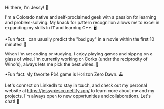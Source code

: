 Hi there, I'm Jessy! 👋

I'm a Colorado native and self-proclaimed geek with a passion for learning and problem-solving. My knack for pattern recognition allows me to excel in expanding my skills in IT and learning C++. 🖥️

•Fun fact: I can usually predict the "bad guy" in a movie within the first 10 minutes! 🎥

 When I'm not coding or studying, I enjoy playing games and sipping on a glass of wine. I'm currently working on Corks (under the reciprocity of Wino's), always lets me pick the best wines. 🍷

•Fun fact: My favorite PS4 game is Horizon Zero Dawn. 🕹️

Let's connect on LinkedIn to stay in touch, and check out my personal website at https://jessypiesco.netlify.app/ to learn more about me and my projects. I'm always open to new opportunities and collaborations. Let's chat! 🚀
